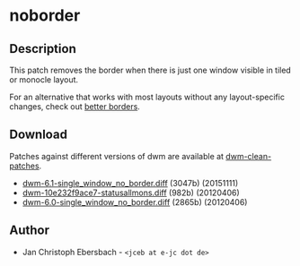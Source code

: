noborder
========

Description
-----------
This patch removes the border when there is just one window visible in tiled or monocle layout.

For an alternative that works with most layouts without any layout-specific
changes, check out [better borders](http://dwm.suckless.org/patches/better-borders).

Download
--------
Patches against different versions of dwm are available at
[dwm-clean-patches](https://github.com/jceb/dwm-clean-patches).

 * [dwm-6.1-single_window_no_border.diff](dwm-6.1-single_window_no_border.diff) (3047b) (20151111)
 * [dwm-10e232f9ace7-statusallmons.diff](dwm-10e232f9ace7-statusallmons.diff) (982b) (20120406)
 * [dwm-6.0-single_window_no_border.diff](dwm-6.0-single_window_no_border.diff) (2865b) (20120406)

Author
------
 * Jan Christoph Ebersbach - `<jceb at e-jc dot de>`
